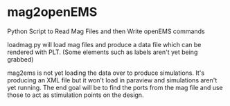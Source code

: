 # mag2openEMS
Python Script to Read Mag Files and then Write openEMS commands

loadmag.py will load mag files and produce a data file which can be rendered with PLT. (Some elements such as labels aren't yet being grabbed)

mag2ems is not yet loading the data over to produce simulations. It's producing an XML file but it won't load in paraview and simulations aren't yet running. The end goal will be to find the ports from the mag file and use those to act as stimulation points on the design. 